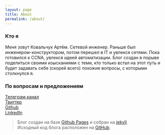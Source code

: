 ```yaml
---
layout: page
title: About
permalink: /about/
---
```

### Кто я
Меня зовут Ковальчук Артём. Сетевой инженер. 
Раньше был инженером-конструктором, потом перешел в IT и увлекся сетями.
Пока готовился к CCNA, увлекся идеей автоматизации. Блог создан в порыве поделиться своими изысканиями с теми, кто только встал на этот путь и будет задавать себе (скорей всего) похожие вопросы, с которыми столкнулся я.

### По вопросам и предложениям
[Телеграм канал](https://t.me/netautomation)  
[Твиттер](https://twitter.com/Woo_Hung)  
[Github](https://github.com/woohung)  
[LinkedIn](https://www.linkedin.com/in/artem-kovalchuk-01a2051a3/)  

>Блог создан на базе [Github Pages](https://pages.github.com) и собран на [jekyll](jekyll-organization).  
Исходный код блога расположен на [GitHub](https://github.com/woohung/woohung.github.io).

